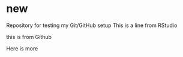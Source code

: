 # new
Repository for testing my Git/GitHub setup
This is a line from RStudio

this is from Github

Here is more